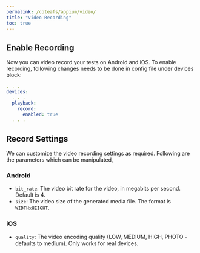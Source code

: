 ```yaml
---
permalink: /coteafs/appium/video/
title: "Video Recording"
toc: true
---
```


## Enable Recording

Now you can video record your tests on Android and iOS.
To enable recording, following changes needs to be done in config file under devices block:

```yaml
. . .
devices:
  . . .
  playback:
    record:
      enabled: true
  . . .
```

## Record Settings

We can customize the video recording settings as required. Following are the parameters which can be manipulated,

### Android
- `bit_rate`: The video bit rate for the video, in megabits per second. Default is 4.
- `size`: The video size of the generated media file. The format is `WIDTHxHEIGHT`.

### iOS
- `quality`: The video encoding quality (LOW, MEDIUM, HIGH, PHOTO - defaults to medium). Only works for real devices.
